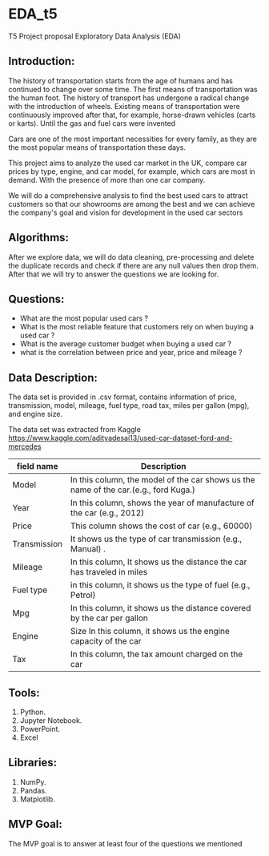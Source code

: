 # EDA_t5
  T5 Project proposal
Exploratory Data Analysis (EDA)


## Introduction:
The history of transportation starts from the age of humans and has continued to change over some time. The first means of transportation was the human foot.
The history of transport has undergone a radical change with the introduction of wheels. Existing means of transportation were continuously improved after that, for example, horse-drawn vehicles (carts or karts).
Until the gas and fuel cars were invented

Cars are one of the most important necessities for every family, as they are the most popular means of transportation these days.

This project aims to analyze the used car market in the UK, compare car prices by type, engine, and car model, for example, which cars are most in demand. With the presence of more than one car company.

We will do a comprehensive analysis to find the best used cars to attract customers so that our showrooms are among the best and we can achieve the company's goal and vision for development in the used car sectors

## Algorithms:
After we explore data, we will do data cleaning, pre-processing and delete the duplicate records and check if there are any null values then drop them. After that we will try to answer the questions we are looking for.

## Questions:
* What are the most popular used cars ?
* What is the most reliable feature that customers rely on when buying a used car ?
* What is the average customer budget when buying a used car ?
* what is the correlation between price and year, price and mileage ?

## Data Description:
The data set is provided in .csv format,  contains information of price, transmission, model, mileage, fuel type, road tax, miles per gallon (mpg), and engine size. 

The data set was extracted from Kaggle https://www.kaggle.com/adityadesai13/used-car-dataset-ford-and-mercedes





|field name|Description                                                                         | 
 |-------|--------------------------------------------------------------------------------------|
 | Model | In this column, the model of the car shows us the name of the car.(e.g., ford Kuga.)| 
 | Year | In this column, shows the year of manufacture of the car (e.g., 2012)                |
 | Price | This column shows the cost of car (e.g., 60000)                                     |
 | Transmission | It shows us the type of car transmission (e.g., Manual) .                    |
 | Mileage |In this column, It shows us the distance the car has traveled in miles             |
 | Fuel type |in this column, it shows us the type of fuel (e.g., Petrol)                      |
 | Mpg | In this column, it shows us the distance covered by the car per gallon                |
 | Engine | Size In this column, it shows us the engine capacity of the car                    |
 | Tax | In this column, the tax amount charged on the car                                     |


 
## Tools:
1. Python.
2. Jupyter Notebook.
3. PowerPoint.
4. Excel

## Libraries:
1. NumPy.
2. Pandas.
3. Matplotlib.

## MVP Goal:
The MVP goal is to answer at least four of the questions we mentioned





